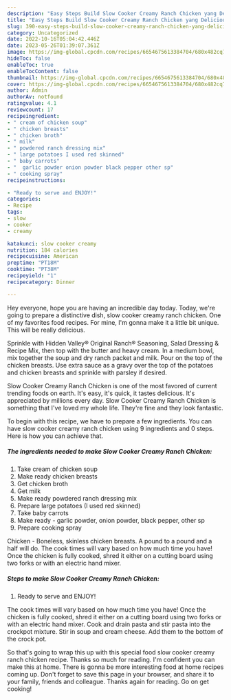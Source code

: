 ```yaml
---
description: "Easy Steps Build Slow Cooker Creamy Ranch Chicken yang Delicious"
title: "Easy Steps Build Slow Cooker Creamy Ranch Chicken yang Delicious"
slug: 390-easy-steps-build-slow-cooker-creamy-ranch-chicken-yang-delicious
category: Uncategorized
date: 2022-10-16T05:04:42.446Z
date: 2023-05-26T01:39:07.361Z
image: https://img-global.cpcdn.com/recipes/6654675613384704/680x482cq70/slow-cooker-creamy-ranch-chicken-recipe-main-photo.jpg
hideToc: false
enableToc: true
enableTocContent: false
thumbnail: https://img-global.cpcdn.com/recipes/6654675613384704/680x482cq70/slow-cooker-creamy-ranch-chicken-recipe-main-photo.jpg
cover: https://img-global.cpcdn.com/recipes/6654675613384704/680x482cq70/slow-cooker-creamy-ranch-chicken-recipe-main-photo.jpg
author: Admin
authorAv: notfound
ratingvalue: 4.1
reviewcount: 17
recipeingredient:
- " cream of chicken soup"
- " chicken breasts"
- " chicken broth"
- " milk"
- " powdered ranch dressing mix"
- " large potatoes I used red skinned"
- " baby carrots"
- "  garlic powder onion powder black pepper other sp"
- " cooking spray"
recipeinstructions:

- "Ready to serve and ENJOY!"
categories:
- Recipe
tags:
- slow
- cooker
- creamy

katakunci: slow cooker creamy 
nutrition: 184 calories
recipecuisine: American
preptime: "PT18M"
cooktime: "PT38M"
recipeyield: "1"
recipecategory: Dinner

---
```



Hey everyone, hope you are having an incredible day today. Today, we're going to prepare a distinctive dish, slow cooker creamy ranch chicken. One of my favorites food recipes. For mine, I'm gonna make it a little bit unique. This will be really delicious.

Sprinkle with Hidden Valley® Original Ranch® Seasoning, Salad Dressing &amp; Recipe Mix, then top with the butter and heavy cream. In a medium bowl, mix together the soup and dry ranch packet and milk. Pour on the top of the chicken breasts. Use extra sauce as a gravy over the top of the potatoes and chicken breasts and sprinkle with parsley if desired.

Slow Cooker Creamy Ranch Chicken is one of the most favored of current trending foods on earth. It's easy, it's quick, it tastes delicious. It's appreciated by millions every day. Slow Cooker Creamy Ranch Chicken is something that I've loved my whole life. They're fine and they look fantastic.


To begin with this recipe, we have to prepare a few ingredients. You can have slow cooker creamy ranch chicken using 9 ingredients and 0 steps. Here is how you can achieve that.

<!--inarticleads1-->

##### The ingredients needed to make Slow Cooker Creamy Ranch Chicken:

1. Take  cream of chicken soup
1. Make ready  chicken breasts
1. Get  chicken broth
1. Get  milk
1. Make ready  powdered ranch dressing mix
1. Prepare  large potatoes (I used red skinned)
1. Take  baby carrots
1. Make ready  - garlic powder, onion powder, black pepper, other sp
1. Prepare  cooking spray


Chicken - Boneless, skinless chicken breasts. A pound to a pound and a half will do. The cook times will vary based on how much time you have! Once the chicken is fully cooked, shred it either on a cutting board using two forks or with an electric hand mixer. 

<!--inarticleads2-->

##### Steps to make Slow Cooker Creamy Ranch Chicken:


1. Ready to serve and ENJOY!

The cook times will vary based on how much time you have! Once the chicken is fully cooked, shred it either on a cutting board using two forks or with an electric hand mixer. Cook and drain pasta and stir pasta into the crockpot mixture. Stir in soup and cream cheese. Add them to the bottom of the crock pot. 

So that's going to wrap this up with this special food slow cooker creamy ranch chicken recipe. Thanks so much for reading. I'm confident you can make this at home. There is gonna be more interesting food at home recipes coming up. Don't forget to save this page in your browser, and share it to your family, friends and colleague. Thanks again for reading. Go on get cooking!
